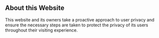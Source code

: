 ## About this Website
This website and its owners take a proactive approach to user privacy
and ensure the necessary steps are taken to protect the privacy of its users
throughout their visiting experience.
